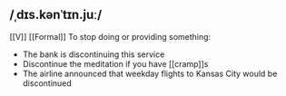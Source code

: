 ## /ˌdɪs.kənˈtɪn.juː/  
[[V]] [[Formal]]
To stop doing or providing something:

- The bank is discontinuing this service
- Discontinue the meditation if you have [[cramp]]s
- The airline announced that weekday flights to Kansas City would be discontinued
